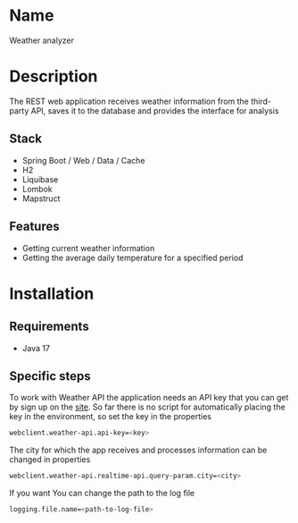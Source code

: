 # Name

Weather analyzer

# Description

The REST web application receives weather information from the third-party API, saves it to the database and 
provides the interface for analysis

## Stack

* Spring Boot / Web / Data / Cache
* H2
* Liquibase
* Lombok
* Mapstruct

## Features

* Getting current weather information
* Getting the average daily temperature for a specified period

# Installation

## Requirements

* Java 17

## Specific steps

To work with Weather API the application needs an API key that you can get by sign up on the [site](https://www.weatherapi.com/).
So far there is no script for automatically placing the key in the environment, so set the key in the properties

```bash
webclient.weather-api.api-key=<key>
```

The city for which the app receives and processes information can be changed in properties

```bash
webclient.weather-api.realtime-api.query-param.city=<city>
```

If you want You can change the path to the log file

```bash
logging.file.name=<path-to-log-file>
```
